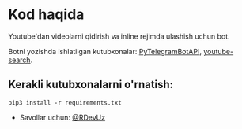 # Kod haqida
Youtube'dan videolarni qidirish va inline rejimda ulashish uchun bot.

Botni yozishda ishlatilgan kutubxonalar: [PyTelegramBotAPI](https://pypi.org/project/pyTelegramBotAPI/), [youtube-search](https://pypi.org/project/youtube-search/).
## Kerakli kutubxonalarni o'rnatish:
`pip3 install -r requirements.txt`



- Savollar uchun: [@RDevUz](https://t.me/RDevUz)
